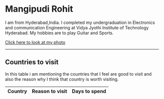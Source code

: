 # Mangipudi Rohit
I am from Hyderabad,India. I completed my undergraduation in Electronics and communication Engineering at Vidya Jyothi Institute of Technology Hyderabad. My hobbies are to play Guitar and Sports. 


[Click here to look at my photo](https://github.com/S554046/assignment2-Mangipudi/blob/main/Image.jpg)

-----
## Countries to visit

In this table i am mentioning the countries that I feel are good to  visit and also the reason why I think that country is worth visiting.

| Country | Reason to visit | Days to spend |
| ------ | ----------------- | ------------ |